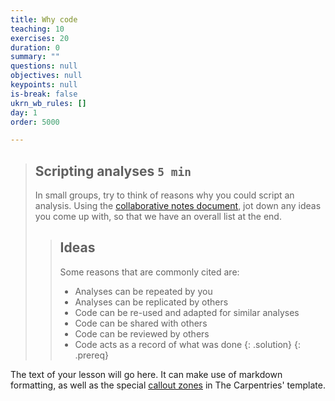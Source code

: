 ```yaml
---
title: Why code
teaching: 10
exercises: 20
duration: 0
summary: ""
questions: null
objectives: null
keypoints: null
is-break: false
ukrn_wb_rules: []
day: 1
order: 5000

---
```

> ## Scripting analyses `5 min`
> In small groups, try to think of reasons why you could script an analysis.
> Using the <a href="{{ site.collaborative_notes }}" target="_blank">collaborative notes document</a>,
> jot down any ideas you come up with, so that we have an overall list at the end.
> > ## Ideas
> > Some reasons that are commonly cited are:
> > - Analyses can be repeated by you
> > - Analyses can be replicated by others
> > - Code can be re-used and adapted for similar analyses
> > - Code can be shared with others
> > - Code can be reviewed by others
> > - Code acts as a record of what was done
> {: .solution}
{: .prereq}

The text of your lesson will go here.
It can make use of markdown formatting, as well as the special [callout zones](https://ukrn-open-research.github.io/ukrn-wb-lesson-templates/text-lesson/index.html#examples) in The Carpentries' template.
